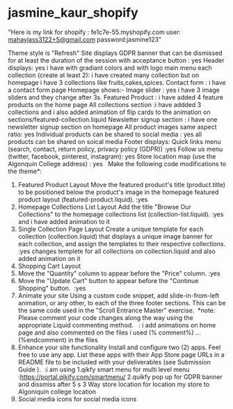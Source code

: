 # jasmine_kaur_shopify
"Here is my link for shopify : fe1c7e-55.myshopify.com
 user: mahayjass3122+5@gmail.com
 password:jasmine123"
 
Theme style is "Refresh"
Site displays GDPR banner that can be dismissed for at least the duration of the session with acceptance button : yes 
Header displays: yes i have with gradiant colors and with logo 
main menu 
each collection (create at least 2): i have created many collection but on homepage i have 3 collections like fruits,cakes,spices.
Contact form : i have a contact form page
Homepage shows:-
Image slider : yes i have 3 image sliders and they change after 3s.
Featured Product : i have added 4 feature products on the home page 
All collections section :i have addded 3 collections and i also added animation of flip cards to the animation on sections/featured-collection.liquid
Newsletter signup section : i have one newsletter signup section on homepage
All product images same aspect ratio: yes
Individual products can be shared to social media : yes all products can be shared on soical media 
Footer displays: 
Quick links menu (search, contact, return policy, privacy policy (GDPR)) :yes 
Follow us menu (twitter, facebook, pinterest, instagram): yes
Store location map (use the Algonquin College address) : yes
 
Make the following code modifications to the theme*:
1. Featured Product Layout
Move the featured product's title (product.title) to be positioned below the product's image in the homepage featured product layout (featured-product.liquid).
:yes
3. Homepage Collections List Layout
Add the title "Browse Our Collections" to the homepage collections list (collection-list.liquid).
:yes and i have added animation to it
5. Single Collection Page Layout
Create a unique template for each collection (collection.liquid) that displays a unique image banner for each collection, and assign the templates to their respective collections.
:yes changes templete for all collections on collection.liquid and also added animation on it
7. Shopping Cart Layout
1. Move the "Quantity" column to appear before the "Price" column. :yes
2. Move the "Update Cart" button to appear before the "Continue Shopping" button.  :yes
5. Animate your site
Using a custom code snippet, add slide-in-from-left animation, or any other, to each of the three footer sections. This can be the same code used in the "Scroll Entrance Master" exercise. 
*note: Please comment your code changes along the way using the appropriate Liquid commenting method.
  : i add animations on home page and also commented on the files i used (% comment%) ...(%endcomment) in the files
6. Enhance your site functionality
Install and configure two (2) apps. Feel free to use any app. List these apps with their App Store page URLs in a README file to be included with your deliverables (see Submission Guide ). 
:i am using
1.qikfy smart menu for multi level menu :https://portal.qikify.com/smartmenu/
2.quikfy pop up for GDPR banner and dissmiss after 5 s 
3 Way store location for location my store to Algoniquin college location
4. Social media icons for social media icons
